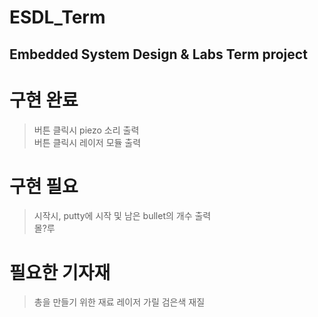 # ESDL_Term
Embedded System Design &amp; Labs Term project
---
# 구현 완료
> 버튼 클릭시 piezo 소리 출력  
> 버튼 클릭시 레이저 모듈 출력
# 구현 필요
> 시작시, putty에 시작 및 남은 bullet의 개수 출력  
> 몰?루
# 필요한 기자재
> 총을 만들기 위한 재료
> 레이저 가릴 검은색 재질

